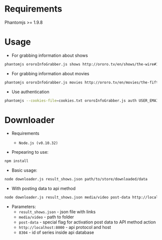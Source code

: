 Requirements
============
Phantomjs >= 1.9.8

Usage
=====

* For grabbing information about shows
```bash
phantomjs ororoInfoGrabber.js shows http://ororo.tv/en/shows/the-wire#1 > result_shows.json
```

* For grabbing information about movies
```bash
phantomjs ororoInfoGrabber.js movies http://ororo.tv/en/movies/the-fifth-element > result_movie.json
```

* Use authentication
```bash
phantomjs --cookies-file=cookies.txt ororoInfoGrabber.js auth USER_EMAIL USER_PASSWORD shows http://ororo.tv/en/shows/breaking-bad > breaking-bad.js
```

Downloader
==========
* Requirements
  * ```Node.js (v0.10.32)```


* Prepearing to use:
```bash
npm install
```

* Basic usage:
```bash
node downloader.js result_shows.json path/to/store/downloaded/data
```
* With posting data to api method

```bash
node downloader.js result_shows.json media/video post-data http://localhost:8000 8304
```
  * Parameters:
    * ```result_shows.json``` - json file with links
    * ```media/video``` - path to folder
    * ``` post-data ``` - special flag for activation post data to API method action
    * ``` http://localhost:8000 ``` - api protocol and host
    * ``` 8304 ``` - id of series inside api database